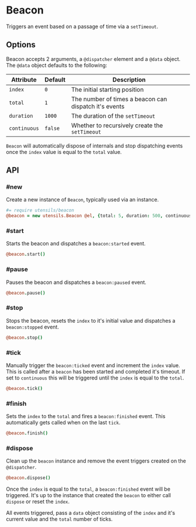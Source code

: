 # Beacon
Triggers an event based on a passage of time via a `setTimeout`.


## Options
Beacon accepts 2 arguments, a `@dispatcher` element  and a `@data`
object. The `@data` object defaults to the following: 

Attribute    | Default      | Description
------------ | ------------ | -------------------------------------------
`index`      | `0`          | The initial starting position
`total`      | `1`          | The number of times a beacon can dispatch it's events
`duration`   | `1000`       | The duration of the `setTimeout`
`continuous` | `false`      | Whether to recursively create the `setTimeout`

`Beacon` will automatically dispose of internals and stop dispatching
events once the `index` value is equal to the `total` value.


## API

### #new
Create a new instance of `Beacon`, typically used via an instance. 

```coffee
#= require utensils/beacon
@beacon = new utensils.Beacon @el, {total: 5, duration: 500, continuous: true}
```

### #start
Starts the beacon and dispatches a `beacon:started` event.

```coffee
@beacon.start()
```

### #pause
Pauses the beacon and dispatches a `beacon:paused` event.

```coffee
@beacon.pause()
```

### #stop
Stops the beacon, resets the `index` to it's initial value and dispatches a `beacon:stopped` event.

```coffee
@beacon.stop()
```

### #tick
Manually trigger the `beacon:ticked` event and increment the `index`
value. This is called after a `beacon` has been started and completed
it's timeout. If set to `continuous` this will be triggered until the
`index` is equal to the `total`.

```coffee
@beacon.tick()
```

### #finish
Sets the `index` to the `total` and fires a `beacon:finished` event.
This automatically gets called when on the last `tick`. 

```coffee
@beacon.finish()
```

### #dispose
Clean up the `beacon` instance and remove the event triggers created on
the `@dispatcher`.

```coffee
@beacon.dispose()
```

Once the `index` is equal to the `total`, a `beacon:finished` event
will be triggered. It's up to the instance that created the `beacon` to
either call `dispose` or reset the `index`.

All events triggered, pass a `data` object consisting of the `index` and
it's current value and the `total` number of ticks.

